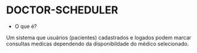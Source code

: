 # DOCTOR-SCHEDULER

* O que é?

Um sistema que usuários (pacientes) cadastrados e logados podem marcar consultas medicas dependendo da disponibildade do médico selecionado.


